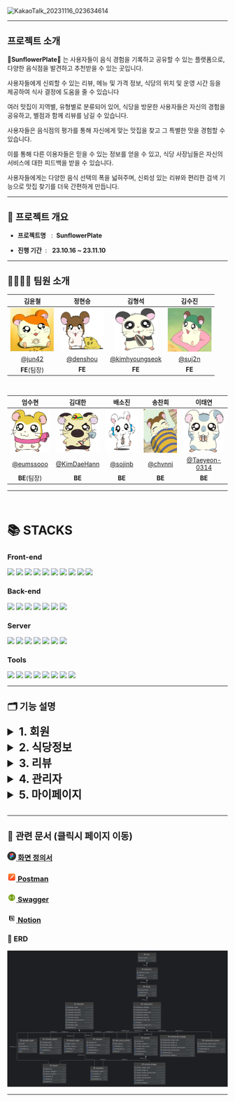 
![KakaoTalk_20231116_023634614](https://github.com/20231016-3rd-project/.github/assets/132555762/2037e95b-df96-419f-85f5-214d525a4ac9)


-------------
## 프로젝트 소개

 **🔆SunflowerPlate🔆** 는 사용자들이 음식 경험을 기록하고 공유할 수 있는 플랫폼으로, 다양한 음식점을 발견하고 추천받을 수 있는 곳입니다.

사용자들에게 신뢰할 수 있는 리뷰, 메뉴 및 가격 정보, 식당의 위치 및 운영 시간 등을 제공하여 식사 결정에 도움을 줄 수 있습니다

여러 맛집이 지역별, 유형별로 분류되어 있어, 식당을 방문한 사용자들은 자신의 경험을 공유하고, 별점과 함께 리뷰를 남길 수 있습니다.

사용자들은 음식점의 평가를 통해 자신에게 맞는 맛집을 찾고 그 특별한 맛을 경험할 수 있습니다.

이를 통해 다른 이용자들은 믿을 수 있는 정보를 얻을 수 있고, 식당 사장님들은 자신의 서비스에 대한 피드백을 받을 수 있습니다.

사용자들에게는 다양한 음식 선택의 폭을 넓혀주며, 신뢰성 있는 리뷰와 편리한 검색 기능으로 맛집 찾기를 더욱 간편하게 만듭니다.

-------------
## 🚩 프로젝트 개요

* **프로젝트명** &nbsp; :&nbsp;
**SunflowerPlate**

* **진행 기간** &nbsp;: &nbsp; 
**23.10.16 ~ 23.11.10**
-------------

## 👨‍👩‍👧‍👦 팀원 소개
| 김윤철 | 정현승 | 김형석 | 김수진 | 
| :---: | :---: | :---: | :---: | 
| <img alt="김윤철" src="./images/member/김윤철.jpeg" height="100" width="100"> | <img alt="정현승" src="./images/member/정현승.png" height="100" width="100"> | <img alt="김형석" src="./images/member/김형석.jpeg" height="100" width="100"> | <img alt="김수진" src="./images/member/김수진.jpeg" height="100" width="100"> 
| [@jun42](https://github.com/jun42) | [@denshou](https://github.com/denshou) | [@kimhyoungseok](https://github.com/kimhyoungseok) | [@suj2n](https://github.com/suj2n) |
| **FE**(팀장) | **FE** | **FE** | **FE** |

<br>

| 엄수현 | 김대한 | 배소진 | 송찬희 | 이태연 |
| :---: | :---: | :---: | :---: | :---: |
| <img alt="엄수현" src="./images/member/엄수현.webp" height="100" width="100"> | <img alt="김대한" src="./images/member/김대한.png" height="100" width="100"> | <img alt="배소진" src="./images/member/배소진.png" height="100" width="100"> | <img alt="송찬희" src="./images/member/송찬희.png" height="100" width="100"> | <img alt="이태연" src="./images/member/이태연.png" height="100" width="100"> |
| [@eumssooo](https://github.com/eumssooo) | [@KimDaeHann](https://github.com/KimDaeHann) | [@sojinb](https://github.com/sojinb) | [@chvnni](https://github.com/chvnni) | [@Taeyeon-0314](https://github.com/Taeyeon-0314) |
| **BE**(팀장) | **BE** | **BE** | **BE** | **BE** | **BE** |

-------------

</br>

<div align=Left><h1>📚 STACKS</h1></div>

<div align=left>

### Front-end 
<img src="https://img.shields.io/badge/react-61DAFB?style=for-the-badge&logo=react&logoColor=black">
<img src="https://img.shields.io/badge/vue.js-4FC08D?style=for-the-badge&logo=vue.js&logoColor=white">
<img src="https://img.shields.io/badge/html5-E34F26?style=for-the-badge&logo=html5&logoColor=white">
<img src="https://img.shields.io/badge/css-1572B6?style=for-the-badge&logo=css3&logoColor=white">
<img src="https://img.shields.io/badge/javascript-F7DF1E?style=for-the-badge&logo=javascript&logoColor=black">
<img src="https://img.shields.io/badge/typescript-3178C6?style=for-the-badge&logo=typescript&logoColor=white">
<img src="https://img.shields.io/badge/axios-5A29E4?style=for-the-badge&logo=axios&logoColor=white">
<img src="https://img.shields.io/badge/Redux Toolkit-764ABC?style=for-the-badge&logo=redux&logoColor=white">
<img src="https://img.shields.io/badge/styled Components-DB7093?style=for-the-badge&logo=styledcomponents&logoColor=white">
<img src="https://img.shields.io/badge/reactrouter-CA4245?style=for-the-badge&logo=reactrouter&logoColor=white">
</div>

<div align=left>

### Back-end
<img src="https://img.shields.io/badge/java-007396?style=for-the-badge&logo=java&logoColor=white">
<img src="https://img.shields.io/badge/spring Boot-6DB33F?style=for-the-badge&logo=springboot&logoColor=white">
<img src="https://img.shields.io/badge/spring Security-6db33f?style=for-the-badge&logo=springsecurity&logoColor=white">
<img src="https://img.shields.io/badge/gradle-02303A?style=for-the-badge&logo=gradle&logoColor=white">
<img src="https://img.shields.io/badge/JWT-000000?style=for-the-badge&logo=jsonwebtokens&logoColor=white">
<img src="https://img.shields.io/badge/mysql-4479A1?style=for-the-badge&logo=mysql&logoColor=white">
<img src="https://img.shields.io/badge/kakaoLoginAPI-FFCD00?style=for-the-badge&logo=kakao&logoColor=white">
</div>

<div align=left>

### Server
<img src="https://img.shields.io/badge/amazon ec2-FF9900?style=for-the-badge&logo=amazonec2&logoColor=white">
<img src="https://img.shields.io/badge/amazon s3-569A31?style=for-the-badge&logo=amazons3&logoColor=white">
<img src="https://img.shields.io/badge/amazon Route53-8C4FFF?style=for-the-badge&logo=amazonroute53&logoColor=white">
<img src="https://img.shields.io/badge/CloudFront-232F3E?style=for-the-badge&logo=amazonaws&logoColor=white">
<img src="https://img.shields.io/badge/CodeDeploy-E7157B?style=for-the-badge&logo=awsorganizations&logoColor=white">
<img src="https://img.shields.io/badge/docker-2496ED?style=for-the-badge&logo=docker&logoColor=white">
<img src="https://img.shields.io/badge/nginx-009639?style=for-the-badge&logo=nginx&logoColor=white">
</div>
<div align=left>

### Tools
<img src="https://img.shields.io/badge/github-181717?style=for-the-badge&logo=github&logoColor=white">
<img src="https://img.shields.io/badge/git-F05032?style=for-the-badge&logo=git&logoColor=white">
<img src="https://img.shields.io/badge/git actions-181717?style=for-the-badge&logo=github&logoColor=white">
<img src="https://img.shields.io/badge/IntelliJ-181717?style=for-the-badge&logo=IntelliJ IDEA&logoColor=white">
<img src="https://img.shields.io/badge/Notion-000000?style=for-the-badge&logo=Notion&logoColor=white">
<img src="https://img.shields.io/badge/discord-5865F2?style=for-the-badge&logo=discord&logoColor=white">
<img src="https://img.shields.io/badge/Postman-FF6C37?style=for-the-badge&logo=Postman&logoColor=white">
<img src="https://img.shields.io/badge/VSCODE-007ACC?style=for-the-badge&logo=visualstudiocode&logoColor=white">
</div>

-------------

## 🗂️ 기능 설명
<details>
<summary style="font-weight:bold; font-size: 25px">1. 회원 </summary>
<div dir="auto">

<br>

**🌟FE🌟**


**🌟BE🌟**

* **로그인**

  - 기본 로그인 : 아이디와 비밀번호를 입력받아 로그인 처리  
  - 소셜 로그인 : 카카오 로그인(기본로그인 연동)
    + 소셜 로그인 시 연동된 계정이 있는지 확인 / 없을시 기본로그인 요청
    + 연동된 계정이 있을경우 로그인 처리
* **JWT : 고유 토큰 활용을 통한 유저 인증 강화**

    - 서버에서 토큰을 발급하여 기본로그인 / 소셜 로그인에 관계 없이 회원 관리
      + accessToken은 body에 refreshToken은 쿠키에 HttpOnly,Secure 설정하여 넘김
    - accessToken 30분, refreshToken 2주의 기간 설정
* **회원가입**

    - 이메일 , 비밀번호 , 닉네임 , 전화번호를 입력받음
      + 이메일 / 닉네임 / 전화번호는 Unique해야함
      + 이메일 / 닉네임 중복체크 구현
      + 회원가입시 기본이미지가 프로필이미지로 지정됨
* **회원수정**

  - 닉네임 , 비밀번호 , 닉네임 , 전화번호 , 프로필사진 변경 가능
    + 이미지는 원본과 썸네일용 리사이징된 이미지가 S3에 저장됨 

* **회원탈퇴**

  - 회원탈퇴시 DB 물리적삭제가 아닌 논리적삭제로 회원상태 탈퇴로 전환함
* **로그아웃**

  - 쿠키에 refreshToken 값을 null로 변경함에 따른 보안 강화
* **토큰갱신**

  - refreshToken 값을 이용한 accessToken, refreshToken 갱신


</div>
</details>

<details>
<summary style="font-weight:bold; font-size: 25px">2. 식당정보 </summary>
<div dir="auto">

<br>

**🌟FE🌟**


**🌟BE🌟**

* **식당 정보, 리뷰 조회**

  - 내용
* **식당 정보 검색**

  - 내용
</div>
</details>

<details>
<summary style="font-weight:bold; font-size: 25px">3. 리뷰 </summary>
<div dir="auto">

<br>

**🌟FE🌟**


**🌟BE🌟**

* **리뷰 등록**

  - 식당에 대한 리뷰, 별점과 함께 AWS S3을 이용한 이미지 업로드 기능으로 리뷰 이미지 등록
    + 이미지는 원본과 썸네일용 리사이징된 이미지가 S3에 저장됨 
* **리뷰 공감**

  - 게시글 좋아요 기능 (토글 방식)
   + 첫 좋아요 실행 → true 생성
   + 다시 눌렀을 때 false 로 반환 , 다시 누르면 true 값으로 반환
* **리뷰 신고**

  - 신고 시 관리자쪽에서 리스트 조회 가능
* **식당 정보 수정 요청 / 폐업 신고 접수**

  - 식당 정보 수정 요청 / 폐업 신고 접수 할 시 관리자쪽에서 리스트 조회 가능

</div>
</details>

<details>
<summary style="font-weight:bold; font-size: 25px">4. 관리자 </summary>
<div dir="auto">

<br>

**🌟FE🌟**


**🌟BE🌟**
* **식당 정보 등록**

  - 내용
* **식당 정보 수정**

  - 내용
* **리뷰 신고 확인**

  - 신고 된 리뷰 리스트 조회 가능
* **식당 정보 수정 / 폐업신고 확인**

  - 식당 정보 수정 / 폐업신고 확인
* **리뷰 삭제**

  - 리뷰 삭제 시 reviewId에 해당하는 리뷰 공감 삭제
     + 원본과 썸네일용 리사이징된 이미지 S3에서 삭제됨 
</div>
</details>

<details>
<summary style="font-weight:bold; font-size: 25px">5. 마이페이지 </summary>
<div dir="auto">

<br>

**🌟FE🌟**


**🌟BE🌟**
* **내가 쓴 리뷰 확인**
  - 토큰에 있는 유저ID 값으로 그에 맞는 유저의 리뷰 리스트를 보여줌
  - 식당ID, 식당이름, 리뷰내용, 별점, 리뷰사진, 리뷰작성시간 출력

* **내가 쓴 리뷰 수정**
  - 토큰에 있는 유저ID 값으로 그에 맞는 유저의 리뷰를 수정
  - 리뷰내용, 리뷰사진 수정 가능
  - 사진 수정할 때도 리사이징되어서 저장

* **내가 쓴 리뷰 삭제**
  - 토큰에 있는 유저ID와 리뷰를 작성한 유저의 ID가 같을 경우 리뷰 삭제
  - 유저ID값이 서로 다를 경우 권한이 없다고 에러 발생 후 리뷰 삭제 실패

* **내가 저장한 장소 목록**
  - 토큰에 있는 유저ID 값으로 그에 맞는 유저의 저장된 식당 리스트를 보여줌
  - 식당ID, 식당이름, 식당주소, 식당웹사이트, 식당대표사진 출력
  - 식당대표사진은 리사이징된 사진 리스트의 0번째 사진

  
</div>
</details>
<br>

-------------
## 📑 관련 문서 (클릭시 페이지 이동)
### <img width="20" src="\images\figma_logo_icon_147289.png">[ 화면 정의서](https://www.figma.com/file/e3paVBtBglXUo5waHjB6nr/Untitled?type=design&node-id=203-412&mode=design&t=lNjcg7qHYKyrYkNP-0)
### <img width="20" src="\images\postman_macos_bigsur_icon_189815.png">[ Postman](https://documenter.getpostman.com/view/30814046/2s9YXnyyUj#intro)
### <img width="20" src="\images\file_type_swagger_icon_130134.png">[ Swagger](https://www.sunflowerplate.store/swagger-ui/index.html)
### <img width="20" src="\images\notion_logo_icon_147257.png">[ Notion](https://spice-tadpole-1ff.notion.site/Sunflower-Plate-0dfda02077494a57bc5fac08fc635f17?pvs=4)
### 📌 ERD
<img src="\images\sunflowerplate.png">

-------------
